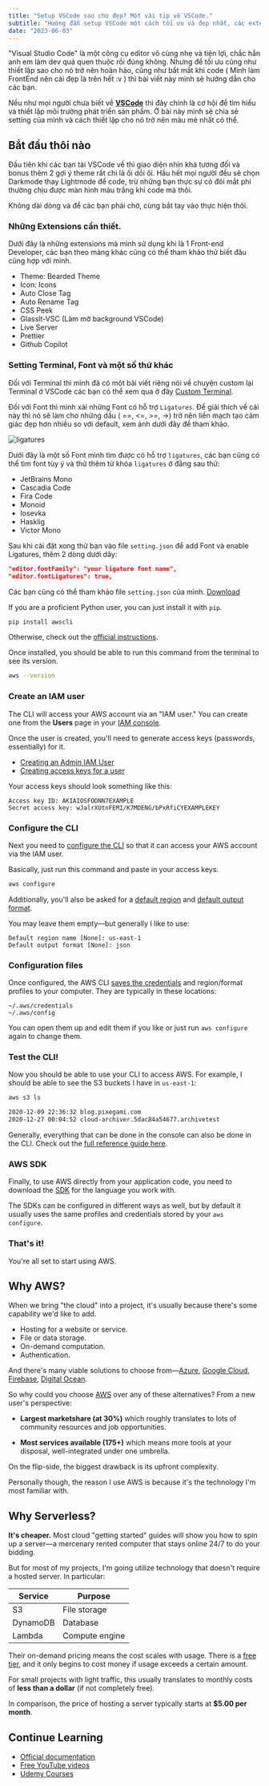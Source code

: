 ```yaml
---
title: "Setup VSCode sao cho đẹp? Một vài tip về VSCode."
subtitle: "Hướng đẫn setup VSCode một cách tối ưu và đẹp nhất, các extension cần thiết và một vài tip nho nhỏ."
date: "2023-06-03"
---
```


"Visual Studio Code" là một công cụ editor vô cùng nhẹ và tiện lợi, chắc hẳn anh em làm dev quá quen thuộc rồi đúng không. Nhưng để tối ưu cũng như thiết lập sao cho nó trở nên hoàn hảo, cũng như bắt mắt khi code ( Minh làm FrontEnd nên cái đẹp là trên hết :v ) thì bài viết này mình sẽ hướng dẫn cho các bạn.

Nếu như mọi người chưa biết về [**VSCode**](https://code.visualstudio.com/) thì đây chính là cơ hội để tìm hiểu và thiết lập môi trường phát triển sản phẩm. Ở bài này mình sẽ chia sẻ setting của mình và cách thiết lập cho nó trở nên màu mè nhất có thể.

## Bắt đầu thôi nào

Đầu tiên khi các bạn tải VSCode về thì giao diện nhìn khá tương đối và bonus thêm 2 gợi ý theme rất chi là ối dồi ôi. Hầu hết mọi người đều sẽ chọn Darkmode thay Lightmode để code, trừ những bạn thực sự có đôi mắt phi thường chịu được màn hình màu trắng khi code mà thôi.

Không dài dòng và để các bạn phải chờ, cùng bắt tay vào thực hiện thôi.

### Những Extensions cần thiết.

Dưới đây là những extensions mà mình sử dụng khi là 1 Front-end Developer, các bạn theo mảng khác cũng có thể tham khảo thử biết đâu cũng hợp với mình.

- Theme: Bearded Theme
- Icon: Icons
- Auto Close Tag
- Auto Rename Tag
- CSS Peek
- Glasslt-VSC (Làm mờ background VSCode)
- Live Server
- Prettier
- Github Copilot

### Setting Terminal, Font và một số thứ khác

Đối với Terminal thì mình đã có một bài viết riêng nói về chuyện custom lại Terminal ở VSCode các bạn có thể xem qua ở đây [Custom Terminal](https://n2dblog.vercel.app/posts/custom-terminal).

Đối với Font thì mình xài những Font có hỗ trợ `Ligatures`. Để giải thích về cái này thì nó sẽ làm cho những dấu ( ==, <=, >=, ->) trở nên liền mạch tạo cảm giác đẹp hơn nhiều so với default, xem ảnh dưới đây để tham khảo.

![ligatures](/images/ligatures.png)

Dưới đây là một số Font mình tìm được có hỗ trợ `ligatures`, các bạn cũng có thể tìm font tùy ý và thử thêm từ khóa `ligatures` ở đằng sau thử:
- JetBrains Mono
- Cascadia Code
- Fira Code
- Monoid
- Iosevka
- Hasklig
- Victor Mono

Sau khi cài đặt xong thử bạn vào file `setting.json` để add Font và enable Ligatures, thêm 2 dòng dưới dây:

```json
"editor.fontFamily": "your ligature font name",
"editor.fontLigatures": true,
```

Các bạn cũng có thể tham khảo file `setting.json` của mình. [Download](/settingVSCode.json "download")

If you are a proficient Python user, you can just install it with `pip`.

```bash
pip install awscli
```

Otherwise, check out the [official instructions](https://docs.aws.amazon.com/cli/latest/userguide/cli-chap-install.html).

Once installed, you should be able to run this command from the terminal to see its version.

```bash
aws --version
```

### Create an IAM user

The CLI will access your AWS account via an "IAM user." You can create one from the **Users** page in your [IAM console](https://console.aws.amazon.com/iam).

Once the user is created, you'll need to generate access keys (passwords, essentially) for it.

* [Creating an Admin IAM User](https://docs.aws.amazon.com/IAM/latest/UserGuide/getting-started_create-admin-group.html)
* [Creating access keys for a user](https://docs.aws.amazon.com/IAM/latest/UserGuide/id_credentials_access-keys.html#Using_CreateAccessKey)

Your access keys should look something like this:

```
Access key ID: AKIAIOSFODNN7EXAMPLE
Secret access key: wJalrXUtnFEMI/K7MDENG/bPxRfiCYEXAMPLEKEY
```


### Configure the CLI

Next you need to [configure the CLI](https://docs.aws.amazon.com/cli/latest/userguide/cli-configure-quickstart.html) so that it can access your AWS account via the IAM user.

Basically, just run this command and paste in your access keys.

```bash
aws configure
```

Additionally, you'll also be asked for a [default region](https://docs.aws.amazon.com/cli/latest/userguide/cli-configure-quickstart.html#cli-configure-quickstart-region) and [default output format](https://docs.aws.amazon.com/cli/latest/userguide/cli-configure-quickstart.html#cli-configure-quickstart-format).

You may leave them empty—but generally I like to use:

```
Default region name [None]: us-east-1
Default output format [None]: json
```

### Configuration files

Once configured, the AWS CLI [saves the credentials](https://docs.aws.amazon.com/cli/latest/userguide/cli-configure-files.html) and region/format profiles to your computer. They are typically in these locations:

```
~/.aws/credentials
~/.aws/config
```

You can open them up and edit them if you like or just run `aws configure` again to change them.

### Test the CLI!

Now you should be able to use your CLI to access AWS. For example, I should be able to see the S3 buckets I have in `us-east-1`:

```bash
aws s3 ls

2020-12-09 22:36:32 blog.pixegami.com
2020-12-27 00:04:52 cloud-archiver.5dac84a54677.archivetest
```

Generally, everything that can be done in the console can also be done in the CLI. Check out the [full reference guide here](https://docs.aws.amazon.com/cli/latest/index.html).

### AWS SDK

Finally, to use AWS directly from your application code, you need to download the [SDK](https://aws.amazon.com/tools/) for the language you work with.

The SDKs can be configured in different ways as well, but by default it usually uses the same profiles and credentials stored by your `aws configure`.


### That's it! 

You're all set to start using AWS.

## Why AWS?

When we bring "the cloud" into a project, it's usually because there's some capability we'd like to add.

* Hosting for a website or service.
* File or data storage.
* On-demand computation.
* Authentication.

And there's many viable solutions to choose from—[Azure](https://azure.microsoft.com/en-au/), [Google Cloud](https://cloud.google.com), [Firebase](https://firebase.google.com), [Digital Ocean](https://try.digitalocean.com).

So why could you choose [AWS](https://aws.amazon.com/what-is-aws/) over any of these alternatives? From a new user's perspective:

* **Largest marketshare (at 30%)** which roughly translates to lots of community resources and job opportunities.

* **Most services available (175+)** which means more tools at your disposal, well-integrated under one umbrella.

On the flip-side, the biggest drawback is its upfront complexity.

Personally though, the reason I use AWS is because it's the technology I'm most familiar with.


## Why Serverless?

**It's cheaper.** Most cloud "getting started" guides will show you how to spin up a server—a mercenary rented computer that stays online  24/7 to do your bidding.

But for most of my projects, I'm going utilize technology that doesn't require a hosted server. In particular:

| Service | Purpose |
| --- | --- |
| S3 | File storage |
| DynamoDB | Database |
| Lambda | Compute engine |

Their on-demand pricing means the cost scales with usage. There is a [free tier](https://aws.amazon.com/free/?all-free-tier.sort-by=item.additionalFields.SortRank&all-free-tier.sort-order=asc), and it only begins to cost money if usage exceeds a certain amount.

For small projects with light traffic, this usually translates to monthly costs of **less than a dollar** (if not completely free).

In comparison, the price of hosting a server typically starts at **$5.00 per month**.

## Continue Learning

* [Official documentation](https://aws.amazon.com/getting-started/)
* [Free YouTube videos](https://www.youtube.com/watch?v=ubCNZRNjhyo)
* [Udemy Courses](https://www.udemy.com/course/aws-certified-developer-associate/)
